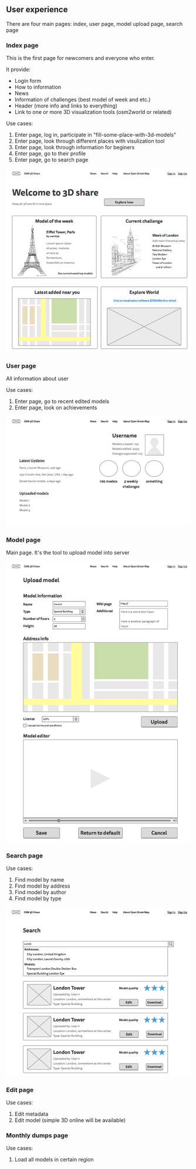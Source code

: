 ## User experience

There are four main pages: index, user page, model upload page, search page

### Index page
This is the first page for newcomers and everyone who enter.

It provide:
* Login form
* How to information
* News
* Information of challenges (best model of week and etc.)
* Header (more info and links to everything)
* Link to one or more 3D visualization tools (osm2world or related)

Use cases:
1. Enter page, log in, participate in "fill-some-place-with-3d-models"
2. Enter page, look through different places with visulization tool
3. Enter page, look through information for beginers
4. Enter page, go to their profile
5. Enter page, go to search page

![Index Page](./images/1-Home.png)


### User page
All information about user

Use cases:
1. Enter page, go to recent edited models
2. Enter page, look on achievements

![User page](./images/2-Another_page.png)

### Model page
Main page. It's the tool to upload model into server

![Model page](./images/3-Add_model.png)

### Search page
Use cases:
1. Find model by name
2. Find model by address
3. Find model by author
4. Find model by type

![Model page](./images/4-Search_result.png)

### Edit page
Use cases:
1. Edit metadata
2. Edit model (simple 3D online will be available)


### Monthly dumps page
Use cases:
1. Load all models in certain region
